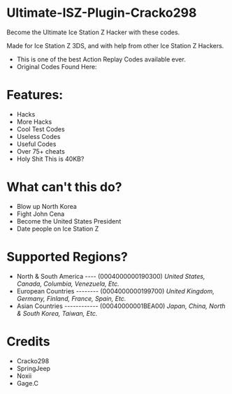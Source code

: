 # Ultimate-ISZ-Plugin-Cracko298
Become the Ultimate Ice Station Z Hacker with these codes. 

Made for Ice Station Z 3DS, and with help from other Ice Station Z Hackers. 
- This is one of the best Action Replay Codes available ever.
- Original Codes Found Here: 

# Features:
- Hacks
- More Hacks
- Cool Test Codes
- Useless Codes
- Useful Codes
- Over 75+ cheats
- Holy Shit This is 40KB?

# What can't this do?
- Blow up North Korea
- Fight John Cena
- Become the United States President
- Date people on Ice Station Z

# Supported Regions?
- North & South America ---- (0004000000190300) *United States, Canada, Columbia, Venezuela, Etc.*
- European Countries -------- (0004000000199700) *United Kingdom, Germany, Finland, France, Spain, Etc.*
- Asian Countries ------------ (00040000001BEA00) *Japan, China, North & South Korea, Taiwan, Etc.*

# Credits
- Cracko298
- SpringJeep
- Noxii
- Gage.C
